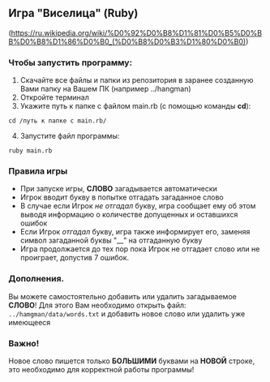 ## Игра "Виселица" (Ruby)
(https://ru.wikipedia.org/wiki/%D0%92%D0%B8%D1%81%D0%B5%D0%BB%D0%B8%D1%86%D0%B0_(%D0%B8%D0%B3%D1%80%D0%B0))

### Чтобы запустить программу:
1. Скачайте все файлы и папки из репозитория в заранее созданную Вами папку на Вашем ПК (например ../hangman)
2. Откройте терминал
3. Укажите путь к папке с файлом main.rb (с помощью команды **cd**):
```
cd /путь к папке с main.rb/
```
4. Запустите файл программы:
```
ruby main.rb
```

### Правила игры
- При запуске игры, **СЛОВО** загадывается автоматически
- Игрок вводит букву в попытке отгадать загаданное слово
- В случае если Игрок *не отгадал* букву, игра сообщает ему об этом выводя информацию о количестве допущенных и оставшихся ошибок
- Если Игрок *отгадал* букву, игра также информирует его, заменяя символ загаданной буквы "__" на отгаданную букву
- Игра продолжается до тех пор пока Игрок не отгадает слово или не проиграет, допустив 7 ошибок.

### Дополнения.
Вы можете самостоятельно добавить или удалить загадываемое **СЛОВО**!
Для этого Вам необходимо открыть файл: ```../hamgman/data/words.txt``` и добавить новое слово или удалить уже имеющееся

### **Важно!**
Новое слово пишется только **БОЛЬШИМИ** буквами на **НОВОЙ** строке, это необходимо для корректной работы программы!
